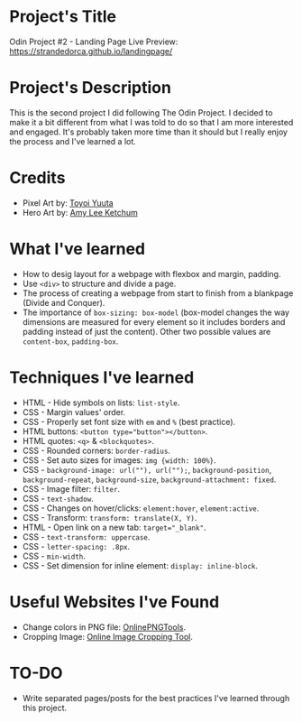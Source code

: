 # Project's Title 
Odin Project #2 - Landing Page
Live Preview: https://strandedorca.github.io/landingpage/
# Project's Description
This is the second project I did following The Odin Project. I decided to make it a bit different from what I was told to do so that I am more interested and engaged. It's probably taken more time than it should but I really enjoy the process and I've learned a lot.
# Credits
- Pixel Art by: [Toyoi Yuuta](https://1041uuu.tumblr.com/)
- Hero Art by: [Amy Lee Ketchum](https://cargocollective.com/amyleeketchum)
# What I've learned
- How to desig layout for a webpage with flexbox and margin, padding.
- Use `<div>` to structure and divide a page.
- The process of creating a webpage from start to finish from a blankpage (Divide and Conquer).
- The importance of `box-sizing: box-model` (box-model changes the way dimensions are measured for every element so it includes borders and padding instead of just the content). Other two possible values are `content-box`, `padding-box`.
# Techniques I've learned
- HTML - Hide symbols on lists: `list-style`.
- CSS - Margin values' order.
- CSS - Properly set font size with `em` and `%` (best practice).
- HTML buttons: `<button type="button"></button>`.
- HTML quotes: `<q>` & `<blockquotes>`.
- CSS - Rounded corners: `border-radius`.
- CSS - Set auto sizes for images: `img {width: 100%}`.
- CSS - `background-image: url(""), url("");`, `background-position`, `background-repeat`, `background-size`, `background-attachment: fixed`.
- CSS - Image filter: `filter`.
- CSS - `text-shadow`.
- CSS - Changes on hover/clicks: `element:hover`, `element:active`.
- CSS - Transform: `transform: translate(X, Y)`.
- HTML - Open link on a new tab: `target="_blank"`.
- CSS - `text-transform: uppercase`.
- CSS - `letter-spacing: .8px`.
- CSS - `min-width`.
- CSS - Set dimension for inline element: `display: inline-block`.
# Useful Websites I've Found
- Change colors in PNG file: [OnlinePNGTools](https://onlinepngtools.com/change-png-color).
- Cropping Image: [Online Image Cropping Tool](https://www.img2go.com/crop-image).
# TO-DO
- Write separated pages/posts for the best practices I've learned through this project.
